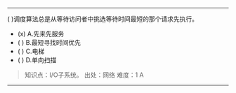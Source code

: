 ---
( )调度算法总是从等待访问者中挑选等待时间最短的那个请求先执行。
- (x) A.先来先服务 
- ( ) B.最短寻找时间优先 
- ( ) C.电梯 
- ( ) D.单向扫描

> 知识点：I/O子系统。
> 出处：网络
> 难度：1
> A

---